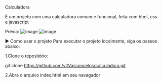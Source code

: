 Calculadora

É um projeto com uma calculadora comum e funcional, feita com html, css e javascript

Prévia:
![image](https://github.com/user-attachments/assets/cfe8eb5b-85f4-43de-b88c-35ff81f4e67c)
![image](https://github.com/user-attachments/assets/c84124e1-bd43-4f8d-8677-c6b0504e9e08)

▶️ Como usar o projeto
Para executar o projeto localmente, siga os passos abaixo:

1.Clone o repositório:

git clone https://github.com/vitVasconcelos/calculadora.git

2.Abra o arquivo index.html em seu navegador

